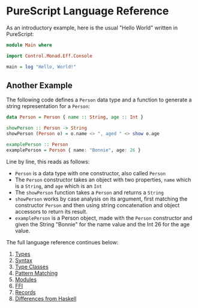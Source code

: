 # PureScript Language Reference

As an introductory example, here is the usual "Hello World" written in PureScript:

```purescript
module Main where

import Control.Monad.Eff.Console

main = log "Hello, World!"
```

## Another Example

The following code defines a `Person` data type and a function to generate a string representation for a `Person`:

```purescript
data Person = Person { name :: String, age :: Int }

showPerson :: Person -> String
showPerson (Person o) = o.name <> ", aged " <> show o.age

examplePerson :: Person
examplePerson = Person { name: "Bonnie", age: 26 }
```

Line by line, this reads as follows:

- `Person` is a data type with one constructor, also called `Person`
- The `Person` constructor takes an object with two properties, `name` which is a `String`, and `age` which is an `Int`
- The `showPerson` function takes a `Person` and returns a `String`
- `showPerson` works by case analysis on its argument, first matching the constructor `Person` and then using string concatenation and object accessors to return its result.
- `examplePerson` is a Person object, made with the `Person` constructor and given the String "Bonnie" for the name value and the Int 26 for the age value.

The full language reference continues below:

1. [Types](Types.md)
2. [Syntax](Syntax.md)
3. [Type Classes](Type-Classes.md)
4. [Pattern Matching](Pattern-Matching.md)
5. [Modules](Modules.md)
6. [FFI](FFI.md)
7. [Records](Records.md)
8. [Differences from Haskell](Differences-from-Haskell.md)
